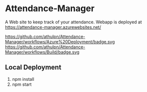 # Attendance-Manager
A Web site to keep track of your attendance. Webapp is deployed at https://attendance-manager.azurewebsites.net/

https://github.com/athulpn/Attendance-Manager/workflows/Azure%20Deployment/badge.svg
https://github.com/athulpn/Attendance-Manager/workflows/Build/badge.svg

## Local Deployment
1. npm install
2. npm start
